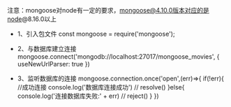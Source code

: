 注意：mongoose对node有一定的要求，mongoose@4.10.0版本对应的是node@8.16.0以上

- 1、引入包文件
const mongoose = require('mongoose');

- 2、与数据库建立连接
mongoose.connect('mongodb://localhost:27017/mongoose_movies', {
    useNewUrlParser: true
})

- 3、监听数据库的连接
mongoose.connection.once('open',(err)=>{
    if(!err){
        //成功连接
        console.log('数据库连接成功')
        // resolve()
    }else{
        console.log('连接数据库失败:' + err)
        // reject()
    }
})



